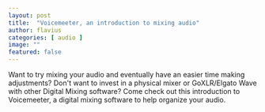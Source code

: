 ```yaml
---
layout: post
title:  "Voicemeeter, an introduction to mixing audio"
author: flavius
categories: [ audio ]
image: ""
featured: false
---
```

Want to try mixing your audio and eventually have an easier time making adjustments? Don't want to invest in a physical mixer or GoXLR/Elgato Wave with other Digital Mixing software? Come check out this introduction to Voicemeeter, a digital mixing software to help organize your audio. 
